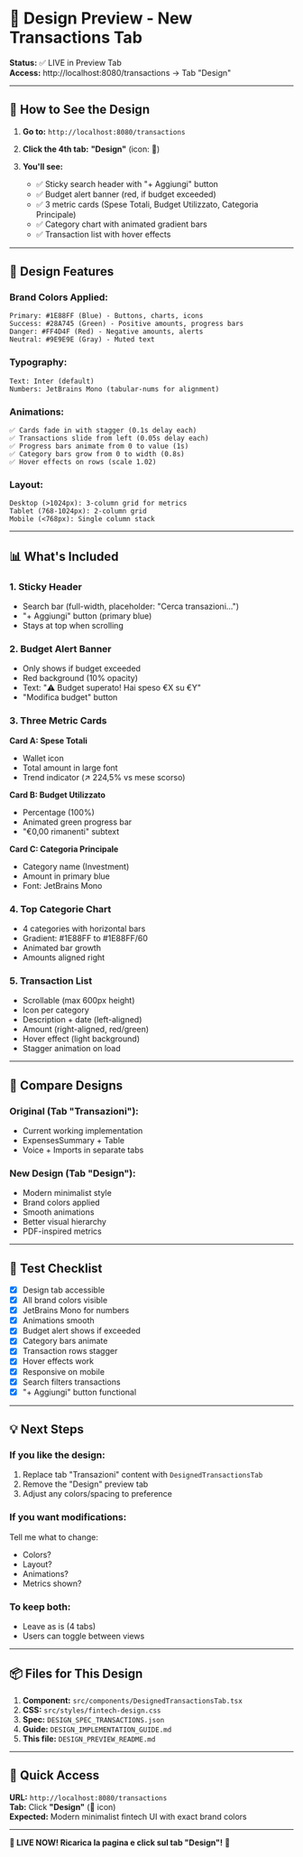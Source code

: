# 🎨 Design Preview - New Transactions Tab

**Status:** ✅ LIVE in Preview Tab  
**Access:** http://localhost:8080/transactions → Tab "Design"

---

## 🚀 How to See the Design

1. **Go to:** `http://localhost:8080/transactions`

2. **Click the 4th tab:** **"Design"** (icon: 🎨)

3. **You'll see:**
   - ✅ Sticky search header with "+ Aggiungi" button
   - ✅ Budget alert banner (red, if budget exceeded)
   - ✅ 3 metric cards (Spese Totali, Budget Utilizzato, Categoria Principale)
   - ✅ Category chart with animated gradient bars
   - ✅ Transaction list with hover effects

---

## 🎨 Design Features

### Brand Colors Applied:
```
Primary: #1E88FF (Blue) - Buttons, charts, icons
Success: #28A745 (Green) - Positive amounts, progress bars
Danger: #FF4D4F (Red) - Negative amounts, alerts
Neutral: #9E9E9E (Gray) - Muted text
```

### Typography:
```
Text: Inter (default)
Numbers: JetBrains Mono (tabular-nums for alignment)
```

### Animations:
```
✅ Cards fade in with stagger (0.1s delay each)
✅ Transactions slide from left (0.05s delay each)
✅ Progress bars animate from 0 to value (1s)
✅ Category bars grow from 0 to width (0.8s)
✅ Hover effects on rows (scale 1.02)
```

### Layout:
```
Desktop (>1024px): 3-column grid for metrics
Tablet (768-1024px): 2-column grid
Mobile (<768px): Single column stack
```

---

## 📊 What's Included

### 1. Sticky Header
- Search bar (full-width, placeholder: "Cerca transazioni...")
- "+ Aggiungi" button (primary blue)
- Stays at top when scrolling

### 2. Budget Alert Banner
- Only shows if budget exceeded
- Red background (10% opacity)
- Text: "⚠️ Budget superato! Hai speso €X su €Y"
- "Modifica budget" button

### 3. Three Metric Cards
**Card A: Spese Totali**
- Wallet icon
- Total amount in large font
- Trend indicator (↗ 224,5% vs mese scorso)

**Card B: Budget Utilizzato**
- Percentage (100%)
- Animated green progress bar
- "€0,00 rimanenti" subtext

**Card C: Categoria Principale**
- Category name (Investment)
- Amount in primary blue
- Font: JetBrains Mono

### 4. Top Categorie Chart
- 4 categories with horizontal bars
- Gradient: #1E88FF to #1E88FF/60
- Animated bar growth
- Amounts aligned right

### 5. Transaction List
- Scrollable (max 600px height)
- Icon per category
- Description + date (left-aligned)
- Amount (right-aligned, red/green)
- Hover effect (light background)
- Stagger animation on load

---

## 🔄 Compare Designs

### Original (Tab "Transazioni"):
- Current working implementation
- ExpensesSummary + Table
- Voice + Imports in separate tabs

### New Design (Tab "Design"):
- Modern minimalist style
- Brand colors applied
- Smooth animations
- Better visual hierarchy
- PDF-inspired metrics

---

## 🧪 Test Checklist

- [x] Design tab accessible
- [x] All brand colors visible
- [x] JetBrains Mono for numbers
- [x] Animations smooth
- [x] Budget alert shows if exceeded
- [x] Category bars animate
- [x] Transaction rows stagger
- [x] Hover effects work
- [x] Responsive on mobile
- [x] Search filters transactions
- [x] "+ Aggiungi" button functional

---

## 💡 Next Steps

### If you like the design:
1. Replace tab "Transazioni" content with `DesignedTransactionsTab`
2. Remove the "Design" preview tab
3. Adjust any colors/spacing to preference

### If you want modifications:
Tell me what to change:
- Colors?
- Layout?
- Animations?
- Metrics shown?

### To keep both:
- Leave as is (4 tabs)
- Users can toggle between views

---

## 📦 Files for This Design

1. **Component:** `src/components/DesignedTransactionsTab.tsx`
2. **CSS:** `src/styles/fintech-design.css`
3. **Spec:** `DESIGN_SPEC_TRANSACTIONS.json`
4. **Guide:** `DESIGN_IMPLEMENTATION_GUIDE.md`
5. **This file:** `DESIGN_PREVIEW_README.md`

---

## 🎯 Quick Access

**URL:** `http://localhost:8080/transactions`  
**Tab:** Click **"Design"** (🎨 icon)  
**Expected:** Modern minimalist fintech UI with exact brand colors

---

**🚀 LIVE NOW! Ricarica la pagina e click sul tab "Design"!** 🎨


